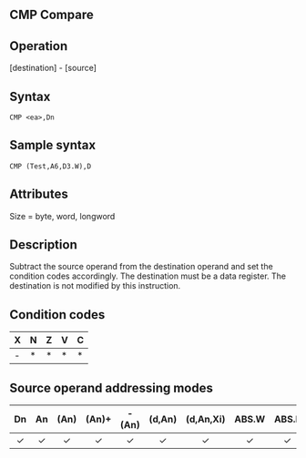 ## CMP Compare

## Operation
[destination] - [source]

## Syntax
```assembly
CMP <ea>,Dn
```
## Sample syntax
```assembly
CMP (Test,A6,D3.W),D
```

## Attributes
Size = byte, word, longword

## Description
Subtract the source operand from the destination operand and
set the condition codes accordingly. The destination must be a
data register. The destination is not modified by this instruction.

## Condition codes
|X|N|Z|V|C|
|--|--|--|--|--|
|-|*|*|*|*|

## Source operand addressing modes
|Dn|An|(An)|(An)+|-(An)|(d,An)|(d,An,Xi)|ABS.W|ABS.L|(d,PC)|(d,PC,Xn)|imm|
|:-:|:-:|:-:|:-:|:-:|:-:|:-:|:-:|:-:|:-:|:-:|:-:|
|✓|✓|✓|✓|✓|✓|✓|✓|✓|✓|✓|✓|
